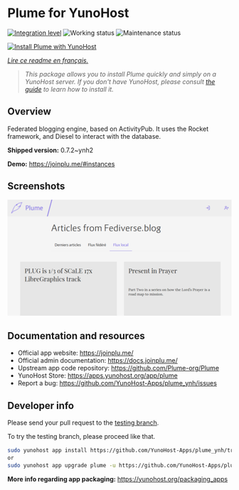 <!--
N.B.: This README was automatically generated by https://github.com/YunoHost/apps/tree/master/tools/README-generator
It shall NOT be edited by hand.
-->

# Plume for YunoHost

[![Integration level](https://dash.yunohost.org/integration/plume.svg)](https://dash.yunohost.org/appci/app/plume) ![Working status](https://ci-apps.yunohost.org/ci/badges/plume.status.svg) ![Maintenance status](https://ci-apps.yunohost.org/ci/badges/plume.maintain.svg)

[![Install Plume with YunoHost](https://install-app.yunohost.org/install-with-yunohost.svg)](https://install-app.yunohost.org/?app=plume)

*[Lire ce readme en français.](./README_fr.md)*

> *This package allows you to install Plume quickly and simply on a YunoHost server.
If you don't have YunoHost, please consult [the guide](https://yunohost.org/#/install) to learn how to install it.*

## Overview

Federated blogging engine, based on ActivityPub. It uses the Rocket framework, and Diesel to interact with the database.


**Shipped version:** 0.7.2~ynh2

**Demo:** https://joinplu.me/#instances

## Screenshots

![Screenshot of Plume](./doc/screenshots/screenshot.png)

## Documentation and resources

* Official app website: <https://joinplu.me/>
* Official admin documentation: <https://docs.joinplu.me/>
* Upstream app code repository: <https://github.com/Plume-org/Plume>
* YunoHost Store: <https://apps.yunohost.org/app/plume>
* Report a bug: <https://github.com/YunoHost-Apps/plume_ynh/issues>

## Developer info

Please send your pull request to the [testing branch](https://github.com/YunoHost-Apps/plume_ynh/tree/testing).

To try the testing branch, please proceed like that.

``` bash
sudo yunohost app install https://github.com/YunoHost-Apps/plume_ynh/tree/testing --debug
or
sudo yunohost app upgrade plume -u https://github.com/YunoHost-Apps/plume_ynh/tree/testing --debug
```

**More info regarding app packaging:** <https://yunohost.org/packaging_apps>
